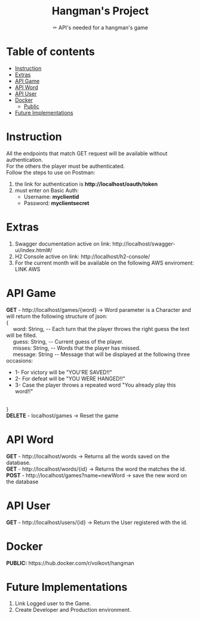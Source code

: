 <h1 align="center">Hangman's Project</h1>

<p align="center">⚰️ API's needed for a hangman's game</p>

Table of contents
=================

<!--ts-->
   * [Instruction](#instruction)
   * [Extras](#extras)
   * [API Game](#api-game)
   * [API Word](#api-word)
   * [API User](#api-user)
   * [Docker](#docker)
     * [Public](#public)
   * [Future Implementations](#future-implementations)
<!--te-->

Instruction
============
<p>
All the endpoints that match GET request will be available without authentication.
<br>For the others the player must be authenticated. 
<br>Follow the steps to use on Postman:
<ol>
    <li> the link for authentication is <strong>http://localhost/oauth/token</strong></li>
    <li> must enter on Basic Auth: 
                                <ul>
                                    <li>Username: <strong>myclientid</strong></li>
                                    <li>Password: <strong>myclientsecret</strong></li>
                                </ul>
    </li>
</ol>
</p>

Extras
============
<p>
    <ol>
        <li>Swagger documentation active on link: http://localhost/swagger-ui/index.html#/</li>
        <li>H2 Console active on link: http://localhost/h2-console/</li>
        <li>For the current month will be available on the following AWS enviroment: LINK AWS</li>
    </ol>
</p>

API Game
============
<p>
<strong>GET</strong> - http://localhost/games/{word} -> Word parameter is a Character and will return the following structure of json:
<br>    {
<br>&emsp;        word: String, -- Each turn that the player throws the right guess the text will be filled. 
<br>&emsp;        guess: String, -- Current guess of the player.
<br>&emsp;        misses: String, -- Words that the player has missed.
<br>&emsp;        message: String -- Message that will be displayed at the following three occasions: 
                            <ul>
                                <li>1- For victory will be "YOU'RE SAVED!!"</li>
                                <li>2- For defeat will be "YOU WERE HANGED!!"</li>
                                <li>3- Case the player throws a repeated word "You already play this word!!"</li>
                            </ul>    
<br>    }
<br><strong>DELETE</strong> - localhost/games -> Reset the game
</p>

API Word
============
<p>
<strong>GET</strong> - http://localhost/words -> Returns all the words saved on the database.
<br><strong>GET</strong> - http://localhost/words/{id} -> Returns the word the matches the id.
<br><strong>POST</strong> - http://localhost/games?name=newWord -> save the new word on the database
</p>

API User
============
<p>
<strong>GET</strong> - http://localhost/users/{id} -> Return the User registered with the id.
</p>

Docker
============
<p>
    <strong>PUBLIC:</strong> https://hub.docker.com/r/volkovt/hangman
</p>



Future Implementations
============
<p>
    <ol>
        <li>Link Logged user to the Game.</li>
        <li>Create Developer and Production environment.</li>
    </ol>
</p>